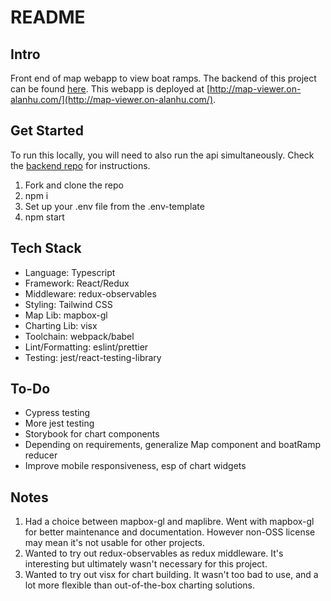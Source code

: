 # README

## Intro

Front end of map webapp to view boat ramps. The backend of this project can be found [here](https://github.com/ahuounan/map-viewer-api). This webapp is deployed at [http://map-viewer.on-alanhu.com/](http://map-viewer.on-alanhu.com/).

## Get Started

To run this locally, you will need to also run the api simultaneously. Check the [backend repo](https://github.com/ahuounan/map-viewer-api) for instructions.

1. Fork and clone the repo
2. npm i
3. Set up your .env file from the .env-template
4. npm start

## Tech Stack

- Language: Typescript
- Framework: React/Redux
- Middleware: redux-observables
- Styling: Tailwind CSS
- Map Lib: mapbox-gl
- Charting Lib: visx
- Toolchain: webpack/babel
- Lint/Formatting: eslint/prettier
- Testing: jest/react-testing-library

## To-Do

- Cypress testing
- More jest testing
- Storybook for chart components
- Depending on requirements, generalize Map component and boatRamp reducer
- Improve mobile responsiveness, esp of chart widgets

## Notes

1. Had a choice between mapbox-gl and maplibre. Went with mapbox-gl for better maintenance and documentation. However non-OSS license may mean it's not usable for other projects.
2. Wanted to try out redux-observables as redux middleware. It's interesting but ultimately wasn't necessary for this project.
3. Wanted to try out visx for chart building. It wasn't too bad to use, and a lot more flexible than out-of-the-box charting solutions.
